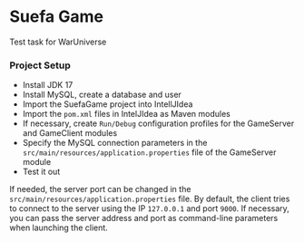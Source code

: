 # Suefa Game
Test task for WarUniverse

### Project Setup
- Install JDK 17
- Install MySQL, create a database and user
- Import the SuefaGame project into IntellJIdea
- Import the `pom.xml` files in IntelJIdea as Maven modules
- If necessary, create `Run/Debug` configuration profiles for the GameServer and GameClient modules
- Specify the MySQL connection parameters in the `src/main/resources/application.properties` file of the GameServer module
- Test it out

If needed, the server port can be changed in the `src/main/resources/application.properties` file. By default, the client tries to connect to the server using the IP `127.0.0.1` and port `9000`. If necessary, you can pass the server address and port as command-line parameters when launching the client.